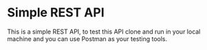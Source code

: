 
# Simple REST API

This is a simple REST API, to test this API clone and run in your local machine and you can use Postman as your testing tools.
